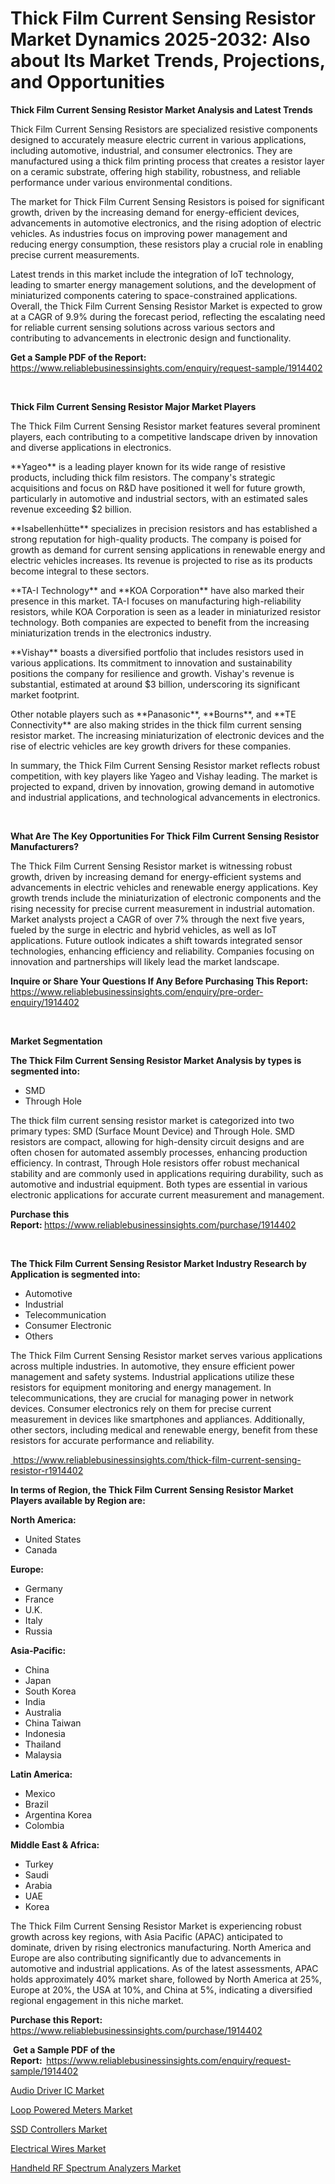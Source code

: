 <p><h1>Thick Film Current Sensing Resistor Market Dynamics 2025-2032: Also about Its Market Trends, Projections, and Opportunities</h1></p><p><strong>Thick Film Current Sensing Resistor Market Analysis and Latest Trends</strong></p>
<p><p>Thick Film Current Sensing Resistors are specialized resistive components designed to accurately measure electric current in various applications, including automotive, industrial, and consumer electronics. They are manufactured using a thick film printing process that creates a resistor layer on a ceramic substrate, offering high stability, robustness, and reliable performance under various environmental conditions.</p><p>The market for Thick Film Current Sensing Resistors is poised for significant growth, driven by the increasing demand for energy-efficient devices, advancements in automotive electronics, and the rising adoption of electric vehicles. As industries focus on improving power management and reducing energy consumption, these resistors play a crucial role in enabling precise current measurements.</p><p>Latest trends in this market include the integration of IoT technology, leading to smarter energy management solutions, and the development of miniaturized components catering to space-constrained applications. Overall, the Thick Film Current Sensing Resistor Market is expected to grow at a CAGR of 9.9% during the forecast period, reflecting the escalating need for reliable current sensing solutions across various sectors and contributing to advancements in electronic design and functionality.</p></p>
<p><strong>Get a Sample PDF of the Report:&nbsp;</strong> <a href="https://www.reliablebusinessinsights.com/enquiry/request-sample/1914402?utm_campaign=63&utm_medium=2&utm_source=Github&utm_content=ia&utm_term=02032025&utm_id=thick-film-current-sensing-resistor">https://www.reliablebusinessinsights.com/enquiry/request-sample/1914402</a></p>
<p>&nbsp;</p>
<p><strong>Thick Film Current Sensing Resistor Major Market Players</strong></p>
<p><p>The Thick Film Current Sensing Resistor market features several prominent players, each contributing to a competitive landscape driven by innovation and diverse applications in electronics.</p><p>**Yageo** is a leading player known for its wide range of resistive products, including thick film resistors. The company's strategic acquisitions and focus on R&D have positioned it well for future growth, particularly in automotive and industrial sectors, with an estimated sales revenue exceeding $2 billion.</p><p>**Isabellenhütte** specializes in precision resistors and has established a strong reputation for high-quality products. The company is poised for growth as demand for current sensing applications in renewable energy and electric vehicles increases. Its revenue is projected to rise as its products become integral to these sectors.</p><p>**TA-I Technology** and **KOA Corporation** have also marked their presence in this market. TA-I focuses on manufacturing high-reliability resistors, while KOA Corporation is seen as a leader in miniaturized resistor technology. Both companies are expected to benefit from the increasing miniaturization trends in the electronics industry.</p><p>**Vishay** boasts a diversified portfolio that includes resistors used in various applications. Its commitment to innovation and sustainability positions the company for resilience and growth. Vishay's revenue is substantial, estimated at around $3 billion, underscoring its significant market footprint.</p><p>Other notable players such as **Panasonic**, **Bourns**, and **TE Connectivity** are also making strides in the thick film current sensing resistor market. The increasing miniaturization of electronic devices and the rise of electric vehicles are key growth drivers for these companies.</p><p>In summary, the Thick Film Current Sensing Resistor market reflects robust competition, with key players like Yageo and Vishay leading. The market is projected to expand, driven by innovation, growing demand in automotive and industrial applications, and technological advancements in electronics.</p></p>
<p>&nbsp;</p>
<p><strong>What Are The Key Opportunities For Thick Film Current Sensing Resistor Manufacturers?</strong></p>
<p><p>The Thick Film Current Sensing Resistor market is witnessing robust growth, driven by increasing demand for energy-efficient systems and advancements in electric vehicles and renewable energy applications. Key growth trends include the miniaturization of electronic components and the rising necessity for precise current measurement in industrial automation. Market analysts project a CAGR of over 7% through the next five years, fueled by the surge in electric and hybrid vehicles, as well as IoT applications. Future outlook indicates a shift towards integrated sensor technologies, enhancing efficiency and reliability. Companies focusing on innovation and partnerships will likely lead the market landscape.</p></p>
<p><strong>Inquire or Share Your Questions If Any Before Purchasing This Report:</strong> <a href="https://www.reliablebusinessinsights.com/enquiry/pre-order-enquiry/1914402?utm_campaign=63&utm_medium=2&utm_source=Github&utm_content=ia&utm_term=02032025&utm_id=thick-film-current-sensing-resistor">https://www.reliablebusinessinsights.com/enquiry/pre-order-enquiry/1914402</a></p>
<p>&nbsp;</p>
<p><strong>Market Segmentation</strong></p>
<p><strong>The Thick Film Current Sensing Resistor Market Analysis by types is segmented into:</strong></p>
<p><ul><li>SMD</li><li>Through Hole</li></ul></p>
<p><p>The thick film current sensing resistor market is categorized into two primary types: SMD (Surface Mount Device) and Through Hole. SMD resistors are compact, allowing for high-density circuit designs and are often chosen for automated assembly processes, enhancing production efficiency. In contrast, Through Hole resistors offer robust mechanical stability and are commonly used in applications requiring durability, such as automotive and industrial equipment. Both types are essential in various electronic applications for accurate current measurement and management.</p></p>
<p><strong>Purchase this Report:&nbsp;</strong><a href="https://www.reliablebusinessinsights.com/purchase/1914402?utm_campaign=63&utm_medium=2&utm_source=Github&utm_content=ia&utm_term=02032025&utm_id=thick-film-current-sensing-resistor">https://www.reliablebusinessinsights.com/purchase/1914402</a></p>
<p>&nbsp;</p>
<p><strong>The Thick Film Current Sensing Resistor Market Industry Research by Application is segmented into:</strong></p>
<p><ul><li>Automotive</li><li>Industrial</li><li>Telecommunication</li><li>Consumer Electronic</li><li>Others</li></ul></p>
<p><p>The Thick Film Current Sensing Resistor market serves various applications across multiple industries. In automotive, they ensure efficient power management and safety systems. Industrial applications utilize these resistors for equipment monitoring and energy management. In telecommunications, they are crucial for managing power in network devices. Consumer electronics rely on them for precise current measurement in devices like smartphones and appliances. Additionally, other sectors, including medical and renewable energy, benefit from these resistors for accurate performance and reliability.</p></p>
<p><a href="https://www.reliablebusinessinsights.com/thick-film-current-sensing-resistor-r1914402?utm_campaign=63&utm_medium=2&utm_source=Github&utm_content=ia&utm_term=02032025&utm_id=thick-film-current-sensing-resistor">&nbsp;https://www.reliablebusinessinsights.com/thick-film-current-sensing-resistor-r1914402</a></p>
<p><strong>In terms of Region, the Thick Film Current Sensing Resistor Market Players available by Region are:</strong></p>
<p>
    <p> <strong> North America: </strong>
        <ul>
            <li>United States</li>
            <li>Canada</li>
        </ul>
        </p> 
    <p> <strong> Europe: </strong>
        <ul>
            <li>Germany</li>
            <li>France</li>
            <li>U.K.</li>
            <li>Italy</li>
            <li>Russia</li>
        </ul>
        </p> 
    <p> <strong> Asia-Pacific: </strong>
        <ul>
            <li>China</li>
            <li>Japan</li>
            <li>South Korea</li>
            <li>India</li>
            <li>Australia</li>
            <li>China Taiwan</li>
            <li>Indonesia</li>
            <li>Thailand</li>
            <li>Malaysia</li>
        </ul>
        </p> 
    <p> <strong> Latin America: </strong>
        <ul>
            <li>Mexico</li>
            <li>Brazil</li>
            <li>Argentina Korea</li>
            <li>Colombia</li>
        </ul>
        </p> 
    <p> <strong> Middle East & Africa: </strong>
        <ul>
            <li>Turkey</li>
            <li>Saudi</li>
            <li>Arabia</li>
            <li>UAE</li>
            <li>Korea</li>
        </ul>
    </p>
    </p>
<p><p>The Thick Film Current Sensing Resistor Market is experiencing robust growth across key regions, with Asia Pacific (APAC) anticipated to dominate, driven by rising electronics manufacturing. North America and Europe are also contributing significantly due to advancements in automotive and industrial applications. As of the latest assessments, APAC holds approximately 40% market share, followed by North America at 25%, Europe at 20%, the USA at 10%, and China at 5%, indicating a diversified regional engagement in this niche market.</p></p>
<p><strong>Purchase this Report: </strong><a href="https://www.reliablebusinessinsights.com/purchase/1914402?utm_campaign=63&utm_medium=2&utm_source=Github&utm_content=ia&utm_term=02032025&utm_id=thick-film-current-sensing-resistor">https://www.reliablebusinessinsights.com/purchase/1914402</a></p>
<p>&nbsp;<strong>Get a Sample PDF of the Report:&nbsp;&nbsp;</strong><a href="https://www.reliablebusinessinsights.com/enquiry/request-sample/1914402?utm_campaign=63&utm_medium=2&utm_source=Github&utm_content=ia&utm_term=02032025&utm_id=thick-film-current-sensing-resistor">https://www.reliablebusinessinsights.com/enquiry/request-sample/1914402</a></p>
<p><strong></strong></p>
<p><p><a href="https://github.com/guzasbahsas/Market-Research-Report-List-1/blob/main/audio-driver-ic-market.md?utm_campaign=63&utm_medium=2&utm_source=Github&utm_content=ia&utm_term=02032025&utm_id=thick-film-current-sensing-resistor">Audio Driver IC Market</a></p><p><a href="https://github.com/eymermanda0p/Market-Research-Report-List-1/blob/main/loop-powered-meters-market.md?utm_campaign=63&utm_medium=2&utm_source=Github&utm_content=ia&utm_term=02032025&utm_id=thick-film-current-sensing-resistor">Loop Powered Meters Market</a></p><p><a href="https://github.com/weisonmanych/Market-Research-Report-List-1/blob/main/ssd-controllers-market.md?utm_campaign=63&utm_medium=2&utm_source=Github&utm_content=ia&utm_term=02032025&utm_id=thick-film-current-sensing-resistor">SSD Controllers Market</a></p><p><a href="https://github.com/yarnsstaret1/Market-Research-Report-List-1/blob/main/electrical-wires-market.md?utm_campaign=63&utm_medium=2&utm_source=Github&utm_content=ia&utm_term=02032025&utm_id=thick-film-current-sensing-resistor">Electrical Wires Market</a></p><p><a href="https://github.com/debowflaggqw/Market-Research-Report-List-1/blob/main/handheld-rf-spectrum-analyzers-market.md?utm_campaign=63&utm_medium=2&utm_source=Github&utm_content=ia&utm_term=02032025&utm_id=thick-film-current-sensing-resistor">Handheld RF Spectrum Analyzers Market</a></p></p>